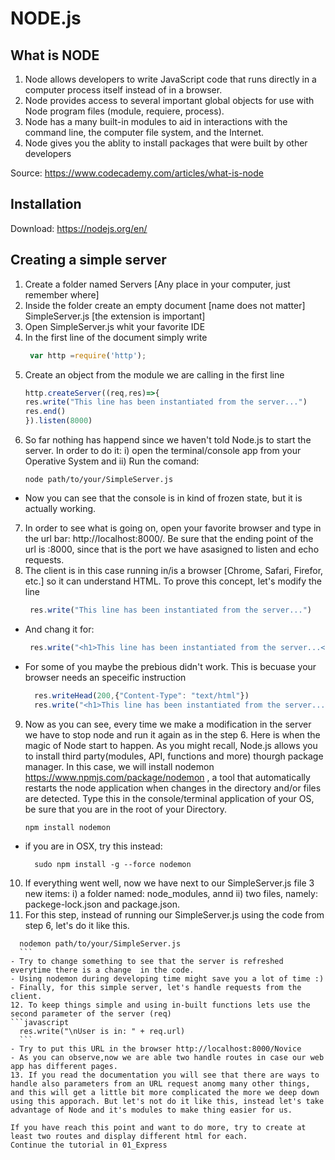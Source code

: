 
# NODE.js
## What is NODE

1. Node allows developers to write JavaScript code that runs directly in a computer process itself instead of in a browser.
2. Node provides access to several important global objects for use with Node program files (module, requiere, process).
3. Node has a many built-in modules to aid in interactions with the command line, the computer file system, and the Internet.
4. Node gives you the ablity to install packages that were built by other developers

Source: <https://www.codecademy.com/articles/what-is-node>

## Installation 
Download: <https://nodejs.org/en/>

## Creating a simple server
1. Create a folder named Servers [Any place in your computer, just remember where]
2. Inside the folder create an empty document [name does not matter] SimpleServer.js [the extension is important]
3. Open SimpleServer.js whit your favorite IDE
4. In the first line of the document simply write
    ```javascript
     var http =require('http');
    ```
5. Create an object from the module we are calling in the first line 
    ```javascript
    http.createServer((req,res)=>{
    res.write("This line has been instantiated from the server...")
    res.end()
    }).listen(8000)
    ```
6. So far nothing has happend since we haven't told Node.js to start the server. In order to do it: i) open the terminal/console app from your Operative System and ii) Run the comand:
    ```console
    node path/to/your/SimpleServer.js
    ```
- Now you can see that the console is in kind of frozen state, but it is actually working.
7. In order to see what is going on, open your favorite browser and type in the url bar: http://localhost:8000/. Be sure that the ending point of the url is :8000, since that is the port we have asasigned to listen and echo requests.
8. The client is in this case running in/is a browser [Chrome,  Safari, Firefor,  etc.] so it can understand HTML. To prove this concept, let's modify the line
   ```javascript
    res.write("This line has been instantiated from the server...")
    ```
- And chang it for:
   ```javascript
    res.write("<h1>This line has been instantiated from the server...</h1>")
    ```
- For some of you maybe the prebious didn't work. This is becuase your browser needs an speceific instruction
  ```javascript
    res.writeHead(200,{"Content-Type": "text/html"})
    res.write("<h1>This line has been instantiated from the server...</h1>")
    ```
9.  Now as you can see, every time we make a modification in the server we have to stop node and run it again as in the step 6. Here is when the magic of Node start to happen. As  you might recall, Node.js allows you to install third party(modules, API, functions and more) thourgh package manager. In this case, we will install nodemon <https://www.npmjs.com/package/nodemon> , a tool that automatically restarts the node application when changes in the directory and/or files are detected. Type this in the console/terminal application of your OS, be sure that you are in the root of your Directory.
    ```console
    npm install nodemon
    ```
- if you are in OSX, try this instead:
  ```console
    sudo npm install -g --force nodemon
    ```
10. If everything went well, now we have next to our SimpleServer.js file 3 new items: i) a folder named: node_modules, annd ii) two files, namely: packege-lock.json and package.json. 
11. For this step, instead of running our SimpleServer.js using the code from step 6, let's do it like this. 
  ```console
    nodemon path/to/your/SimpleServer.js
    ```
- Try to change something to see that the server is refreshed everytime there is a change  in the code.
- Using nodemon during developing time might save you a lot of time :)
- Finally, for this simple server, let's handle requests from the client.
12. To keep things simple and using in-built functions lets use the second parameter of the server (req)
  ```javascript
    res.write("\nUser is in: " + req.url)
    ```
- Try to put this URL in the browser http://localhost:8000/Novice
- As you can observe,now we are able two handle routes in case our web app has different pages.
13. If you read the documentation you will see that there are ways to handle also parameters from an URL request anomg many other things, and this will get a little bit more complicated the more we deep down using this apporach. But let's not do it like this, instead let's take advantage of Node and it's modules to make thing easier for us. 

If you have reach this point and want to do more, try to create at least two routes and display different html for each.
Continue the tutorial in 01_Express 
